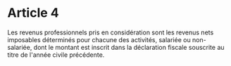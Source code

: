 # Article 4

Les revenus professionnels pris en considération sont les revenus nets imposables déterminés pour chacune des activités, salariée ou non-salariée, dont le montant est inscrit dans la déclaration fiscale souscrite au titre de l'année civile précédente.
